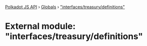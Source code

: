 [Polkadot JS API](../README.md) › [Globals](../globals.md) › ["interfaces/treasury/definitions"](_interfaces_treasury_definitions_.md)

# External module: "interfaces/treasury/definitions"


